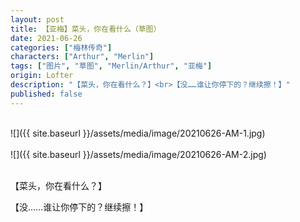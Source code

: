 ```yaml
---
layout: post
title: 【亚梅】菜头，你在看什么（草图）
date: 2021-06-26
categories: ["梅林传奇"]
characters: ["Arthur", "Merlin"]
tags: ["图片", "草图", "Merlin/Arthur", "亚梅"]
origin: Lofter
description: "【菜头，你在看什么？】<br>【没……谁让你停下的？继续擦！】"
published: false
---
```


<br>
![]({{ site.baseurl }}/assets/media/image/20210626-AM-1.jpg)
<br><br>
![]({{ site.baseurl }}/assets/media/image/20210626-AM-2.jpg)
<br><br>

【菜头，你在看什么？】

【没……谁让你停下的？继续擦！】
